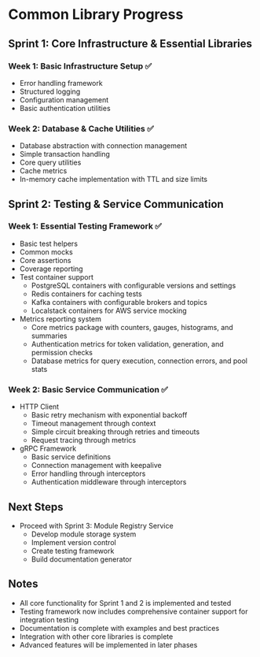 # Common Library Progress

## Sprint 1: Core Infrastructure & Essential Libraries
### Week 1: Basic Infrastructure Setup ✅
- Error handling framework
- Structured logging
- Configuration management
- Basic authentication utilities

### Week 2: Database & Cache Utilities ✅
- Database abstraction with connection management
- Simple transaction handling
- Core query utilities
- Cache metrics
- In-memory cache implementation with TTL and size limits

## Sprint 2: Testing & Service Communication
### Week 1: Essential Testing Framework ✅
- Basic test helpers
- Common mocks
- Core assertions
- Coverage reporting
- Test container support
  - PostgreSQL containers with configurable versions and settings
  - Redis containers for caching tests
  - Kafka containers with configurable brokers and topics
  - Localstack containers for AWS service mocking
- Metrics reporting system
  - Core metrics package with counters, gauges, histograms, and summaries
  - Authentication metrics for token validation, generation, and permission checks
  - Database metrics for query execution, connection errors, and pool stats

### Week 2: Basic Service Communication ✅
- HTTP Client
  - Basic retry mechanism with exponential backoff
  - Timeout management through context
  - Simple circuit breaking through retries and timeouts
  - Request tracing through metrics
- gRPC Framework
  - Basic service definitions
  - Connection management with keepalive
  - Error handling through interceptors
  - Authentication middleware through interceptors

## Next Steps
- Proceed with Sprint 3: Module Registry Service
  - Develop module storage system
  - Implement version control
  - Create testing framework
  - Build documentation generator

## Notes
- All core functionality for Sprint 1 and 2 is implemented and tested
- Testing framework now includes comprehensive container support for integration testing
- Documentation is complete with examples and best practices
- Integration with other core libraries is complete
- Advanced features will be implemented in later phases 